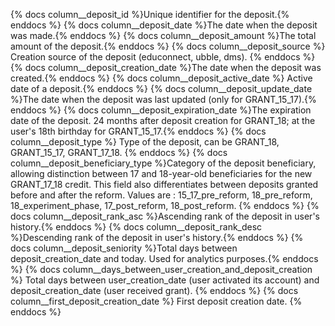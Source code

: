{% docs column__deposit_id %}Unique identifier for the deposit.{% enddocs %}
{% docs column__deposit_date %}The date when the deposit was made.{% enddocs %}
{% docs column__deposit_amount %}The total amount of the deposit.{% enddocs %}
{% docs column__deposit_source %} Creation source of the deposit (educonnect, ubble, dms). {% enddocs %}
{% docs column__deposit_creation_date %}The date when the deposit was created.{% enddocs %}
{% docs column__deposit_active_date %} Active date of a deposit.{% enddocs %}
{% docs column__deposit_update_date %}The date when the deposit was last updated (only for GRANT_15_17).{% enddocs %}
{% docs column__deposit_expiration_date %}The expiration date of the deposit. 24 months after deposit creation for GRANT_18; at the user's 18th birthday for GRANT_15_17.{% enddocs %}
{% docs column__deposit_type %} Type of the deposit, can be GRANT_18, GRANT_15_17, GRANT_17_18. {% enddocs %}
{% docs column__deposit_beneficiary_type %}Category of the deposit beneficiary, allowing distinction between 17 and 18-year-old beneficiaries for the new GRANT_17_18 credit. This field also differentiates between deposits granted before and after the reform. Values are : 15_17_pre_reform, 18_pre_reform, 18_experiment_phase, 17_post_reform, 18_post_reform. {% enddocs %}
{% docs column__deposit_rank_asc %}Ascending rank of the deposit in user's history.{% enddocs %}
{% docs column__deposit_rank_desc %}Descending rank of the deposit in user's history.{% enddocs %}
{% docs column__deposit_seniority %}Total days between deposit_creation_date and today. Used for analytics purposes.{% enddocs %}
{% docs column__days_between_user_creation_and_deposit_creation %} Total days between user_creation_date (user activated its account) and deposit_creation_date (user received grant). {% enddocs %}
{% docs column__first_deposit_creation_date %} First deposit creation date. {% enddocs %}
